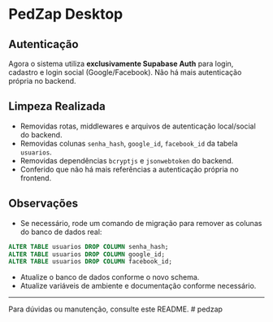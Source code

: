# PedZap Desktop

## Autenticação
Agora o sistema utiliza **exclusivamente Supabase Auth** para login, cadastro e login social (Google/Facebook). Não há mais autenticação própria no backend.

## Limpeza Realizada
- Removidas rotas, middlewares e arquivos de autenticação local/social do backend.
- Removidas colunas `senha_hash`, `google_id`, `facebook_id` da tabela `usuarios`.
- Removidas dependências `bcryptjs` e `jsonwebtoken` do backend.
- Conferido que não há mais referências a autenticação própria no frontend.

## Observações
- Se necessário, rode um comando de migração para remover as colunas do banco de dados real:

```sql
ALTER TABLE usuarios DROP COLUMN senha_hash;
ALTER TABLE usuarios DROP COLUMN google_id;
ALTER TABLE usuarios DROP COLUMN facebook_id;
```

- Atualize o banco de dados conforme o novo schema.
- Atualize variáveis de ambiente e documentação conforme necessário.

---

Para dúvidas ou manutenção, consulte este README.
#   p e d z a p  
 